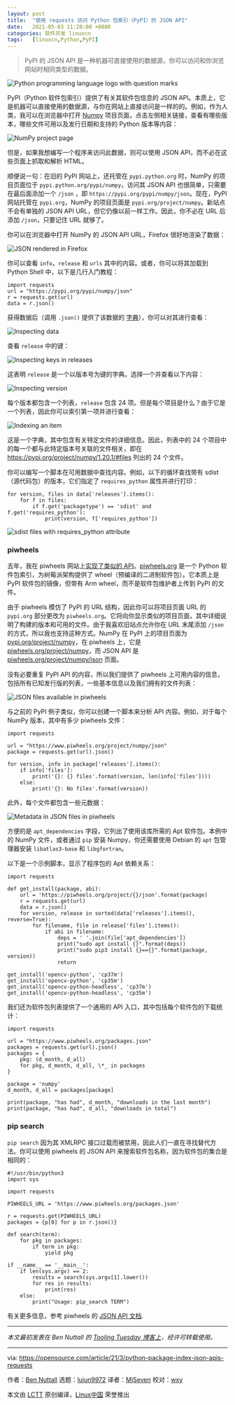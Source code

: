 ```yaml
---
layout: post
title:	"使用 requests 访问 Python 包索引（PyPI）的 JSON API"
date:	2021-05-03 11:20:00 +0800 
categories:	软件开发 linuxcn 
tags:	[linuxcn,Python,PyPI]
---
```




> 
> PyPI 的 JSON API 是一种机器可直接使用的数据源，你可以访问和你浏览网站时相同类型的数据。
> 
> 
> 


![](/Asserts/Images//attachment/album/202105/03/111943du0lgbjj6br6sruu.jpg "Python programming language logo with question marks")


PyPI（Python 软件包索引）提供了有关其软件包信息的 JSON API。本质上，它是机器可以直接使用的数据源，与你在网站上直接访问是一样的的。例如，作为人类，我可以在浏览器中打开 [Numpy](https://pypi.org/project/numpy/) 项目页面，点击左侧相关链接，查看有哪些版本，哪些文件可用以及发行日期和支持的 Python 版本等内容：


![NumPy project page](/Asserts/Images//attachment/album/202105/03/112014gwknqnfnauunun6w.png "NumPy project page")


但是，如果我想编写一个程序来访问此数据，则可以使用 JSON API，而不必在这些页面上抓取和解析 HTML。


顺便说一句：在旧的 PyPI 网站上，还托管在 `pypi.python.org` 时，NumPy 的项目页面位于 `pypi.python.org/pypi/numpy`，访问其 JSON API 也很简单，只需要在最后面添加一个 `/json` ，即 `https://pypi.org/pypi/numpy/json`。现在，PyPI 网站托管在 `pypi.org`，NumPy 的项目页面是 `pypi.org/project/numpy`。新站点不会有单独的 JSON API URL，但它仍像以前一样工作。因此，你不必在 URL 后添加 `/json`，只要记住 URL 就够了。


你可以在浏览器中打开 NumPy 的 JSON API URL，Firefox 很好地渲染了数据：


![JSON rendered in Firefox](/Asserts/Images//attachment/album/202105/03/112014ze99pm77pmerzpr8.png "JSON rendered in Firefox")


你可以查看 `info`，`release` 和 `urls` 其中的内容。或者，你可以将其加载到 Python Shell 中，以下是几行入门教程：



```
import requests
url = "https://pypi.org/pypi/numpy/json"
r = requests.get(url)
data = r.json()

```

获得数据后（调用 `.json()` 提供了该数据的 [字典](https://docs.python.org/3/tutorial/Asserts/Images/structures.html#dictionaries)），你可以对其进行查看：


![Inspecting data](/Asserts/Images//attachment/album/202105/03/112014zzr80jv8yj5vyx0r.png "Inspecting data")


查看 `release` 中的键：


![Inspecting keys in releases](/Asserts/Images//attachment/album/202105/03/112014rcc5b8xc8vbscc6c.png "Inspecting keys in releases")


这表明 `release` 是一个以版本号为键的字典。选择一个并查看以下内容：


![Inspecting version](/Asserts/Images//attachment/album/202105/03/112015g9a4mxgaxmfnnla9.png "Inspecting version")


每个版本都包含一个列表，`release` 包含 24 项。但是每个项目是什么？由于它是一个列表，因此你可以索引第一项并进行查看：


![Indexing an item](/Asserts/Images//attachment/album/202105/03/112015u05ktukzcw16k0zc.png "Indexing an item")


这是一个字典，其中包含有关特定文件的详细信息。因此，列表中的 24 个项目中的每一个都与此特定版本号关联的文件相关，即在 <https://pypi.org/project/numpy/1.20.1/#files> 列出的 24 个文件。


你可以编写一个脚本在可用数据中查找内容。例如，以下的循环查找带有 sdist（源代码包）的版本，它们指定了 `requires_python` 属性并进行打印：



```
for version, files in data['releases'].items():
    for f in files:
        if f.get('packagetype') == 'sdist' and f.get('requires_python'):
            print(version, f['requires_python'])

```

![sdist files with requires_python attribute](/Asserts/Images//attachment/album/202105/03/112015lzuqnbu95ll52qlu.png "sdist files with requires_python attribute ")


### piwheels


去年，我在 piwheels 网站上[实现了类似的 API](https://blog.piwheels.org/requires-python-support-new-project-page-layout-and-a-new-json-api/)。[piwheels.org](https://www.piwheels.org/) 是一个 Python 软件包索引，为树莓派架构提供了 wheel（预编译的二进制软件包）。它本质上是 PyPI 软件包的镜像，但带有 Arm wheel，而不是软件包维护者上传到 PyPI 的文件。


由于 piwheels 模仿了 PyPI 的 URL 结构，因此你可以将项目页面 URL 的 `pypi.org` 部分更改为 `piwheels.org`。它将向你显示类似的项目页面，其中详细说明了构建的版本和可用的文件。由于我喜欢旧站点允许你在 URL 末尾添加 `/json` 的方式，所以我也支持这种方式。NumPy 在 PyPI 上的项目页面为 [pypi.org/project/numpy](https://pypi.org/project/numpy)，在 piwheels 上，它是 [piwheels.org/project/numpy](https://www.piwheels.org/project/numpy)，而 JSON API 是 [piwheels.org/project/numpy/json](https://www.piwheels.org/project/numpy/json) 页面。


没有必要重复 PyPI API 的内容，所以我们提供了 piwheels 上可用内容的信息，包括所有已知发行版的列表，一些基本信息以及我们拥有的文件列表：


![JSON files available in piwheels](/Asserts/Images//attachment/album/202105/03/112016nfk00450ukq75kku.png "JSON files available in piwheels")


与之前的 PyPI 例子类似，你可以创建一个脚本来分析 API 内容。例如，对于每个 NumPy 版本，其中有多少 piwheels 文件：



```
import requests

url = "https://www.piwheels.org/project/numpy/json"
package = requests.get(url).json()

for version, info in package['releases'].items():
    if info['files']:
        print('{}: {} files'.format(version, len(info['files'])))
    else:
        print('{}: No files'.format(version))

```

此外，每个文件都包含一些元数据：


![Metadata in JSON files in piwheels](/Asserts/Images//attachment/album/202105/03/112016j2a9mo2io23xab6b.png "Metadata in JSON files in piwheels")


方便的是 `apt_dependencies` 字段，它列出了使用该库所需的 Apt 软件包。本例中的 NumPy 文件，或者通过 `pip` 安装 Numpy，你还需要使用 Debian 的 `apt` 包管理器安装 `libatlas3-base` 和 `libgfortran`。


以下是一个示例脚本，显示了程序包的 Apt 依赖关系：



```
import requests

def get_install(package, abi):
    url = 'https://piwheels.org/project/{}/json'.format(package)
    r = requests.get(url)
    data = r.json()
    for version, release in sorted(data['releases'].items(), reverse=True):
        for filename, file in release['files'].items():
            if abi in filename:
                deps = ' '.join(file['apt_dependencies'])
                print("sudo apt install {}".format(deps))
                print("sudo pip3 install {}=={}".format(package, version))
                return

get_install('opencv-python', 'cp37m')
get_install('opencv-python', 'cp35m')
get_install('opencv-python-headless', 'cp37m')
get_install('opencv-python-headless', 'cp35m')

```

我们还为软件包列表提供了一个通用的 API 入口，其中包括每个软件包的下载统计：



```
import requests

url = "https://www.piwheels.org/packages.json"
packages = requests.get(url).json()
packages = {
    pkg: (d_month, d_all)
    for pkg, d_month, d_all, \*_ in packages
}

package = 'numpy'
d_month, d_all = packages[package]

print(package, "has had", d_month, "downloads in the last month")
print(package, "has had", d_all, "downloads in total")

```

### pip search


`pip search` 因为其 XMLRPC 接口过载而被禁用，因此人们一直在寻找替代方法。你可以使用 piwheels 的 JSON API 来搜索软件包名称，因为软件包的集合是相同的：



```
#!/usr/bin/python3
import sys

import requests

PIWHEELS_URL = 'https://www.piwheels.org/packages.json'

r = requests.get(PIWHEELS_URL)
packages = {p[0] for p in r.json()}

def search(term):
    for pkg in packages:
        if term in pkg:
            yield pkg

if __name__ == '__main__':
    if len(sys.argv) == 2:
        results = search(sys.argv[1].lower())
        for res in results:
            print(res)
    else:
        print("Usage: pip_search TERM")

```

有关更多信息，参考 piwheels 的 [JSON API 文档](https://www.piwheels.org/json.html).




---


*本文最初发表在 Ben Nuttall 的 [Tooling Tuesday 博客上](https://tooling.bennuttall.com/accessing-python-package-index-json-apis-with-requests/)，经许可转载使用。*




---


via: <https://opensource.com/article/21/3/python-package-index-json-apis-requests>


作者：[Ben Nuttall](https://opensource.com/users/bennuttall) 选题：[lujun9972](https://github.com/lujun9972) 译者：[MjSeven](https://github.com/MjSeven) 校对：[wxy](https://github.com/wxy)


本文由 [LCTT](https://github.com/LCTT/TranslateProject) 原创编译，[Linux中国](https://linux.cn/) 荣誉推出
